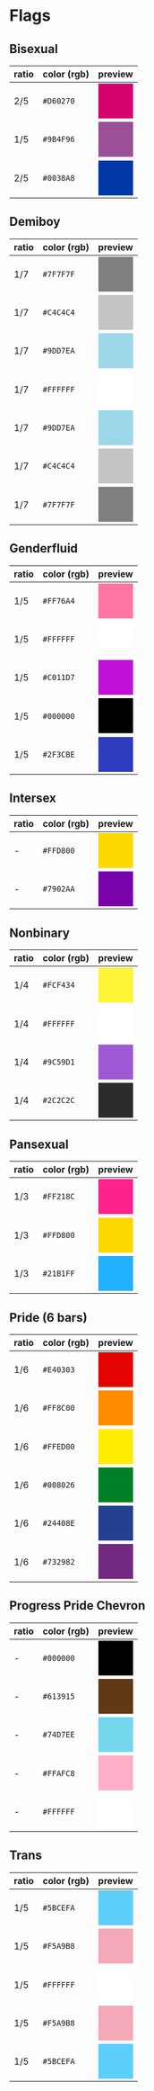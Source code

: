 
# Flags

## Bisexual

ratio|color (rgb)|preview
-|-|-
2/5|`#D60270`|<svg height="32px" stroke-miterlimit="10" style="fill-rule:nonzero;clip-rule:evenodd;stroke-linecap:round;stroke-linejoin:round;" version="1.1" viewBox="0 0 32 32" width="100%" xml:space="preserve" xmlns="http://www.w3.org/2000/svg" xmlns:xlink="http://www.w3.org/1999/xlink"><defs/><g id="preview"><path d="M1.77636e-15 0L32 0L32 32L1.77636e-15 32L1.77636e-15 0Z" fill="#D60270" fill-rule="nonzero" opacity="1" stroke="none"/></g></svg>
1/5|`#9B4F96`|<svg height="32px" stroke-miterlimit="10" style="fill-rule:nonzero;clip-rule:evenodd;stroke-linecap:round;stroke-linejoin:round;" version="1.1" viewBox="0 0 32 32" width="100%" xml:space="preserve" xmlns="http://www.w3.org/2000/svg" xmlns:xlink="http://www.w3.org/1999/xlink"><defs/><g id="preview"><path d="M1.77636e-15 0L32 0L32 32L1.77636e-15 32L1.77636e-15 0Z" fill="#9B4F96" fill-rule="nonzero" opacity="1" stroke="none"/></g></svg>
2/5|`#0038A8`|<svg height="32px" stroke-miterlimit="10" style="fill-rule:nonzero;clip-rule:evenodd;stroke-linecap:round;stroke-linejoin:round;" version="1.1" viewBox="0 0 32 32" width="100%" xml:space="preserve" xmlns="http://www.w3.org/2000/svg" xmlns:xlink="http://www.w3.org/1999/xlink"><defs/><g id="preview"><path d="M1.77636e-15 0L32 0L32 32L1.77636e-15 32L1.77636e-15 0Z" fill="#0038A8" fill-rule="nonzero" opacity="1" stroke="none"/></g></svg>

## Demiboy

ratio|color (rgb)|preview
-|-|-
1/7|`#7F7F7F`|<svg height="32px" stroke-miterlimit="10" style="fill-rule:nonzero;clip-rule:evenodd;stroke-linecap:round;stroke-linejoin:round;" version="1.1" viewBox="0 0 32 32" width="100%" xml:space="preserve" xmlns="http://www.w3.org/2000/svg" xmlns:xlink="http://www.w3.org/1999/xlink"><defs/><g id="preview"><path d="M1.77636e-15 0L32 0L32 32L1.77636e-15 32L1.77636e-15 0Z" fill="#7F7F7F" fill-rule="nonzero" opacity="1" stroke="none"/></g></svg>
1/7|`#C4C4C4`|<svg height="32px" stroke-miterlimit="10" style="fill-rule:nonzero;clip-rule:evenodd;stroke-linecap:round;stroke-linejoin:round;" version="1.1" viewBox="0 0 32 32" width="100%" xml:space="preserve" xmlns="http://www.w3.org/2000/svg" xmlns:xlink="http://www.w3.org/1999/xlink"><defs/><g id="preview"><path d="M1.77636e-15 0L32 0L32 32L1.77636e-15 32L1.77636e-15 0Z" fill="#C4C4C4" fill-rule="nonzero" opacity="1" stroke="none"/></g></svg>
1/7|`#9DD7EA`|<svg height="32px" stroke-miterlimit="10" style="fill-rule:nonzero;clip-rule:evenodd;stroke-linecap:round;stroke-linejoin:round;" version="1.1" viewBox="0 0 32 32" width="100%" xml:space="preserve" xmlns="http://www.w3.org/2000/svg" xmlns:xlink="http://www.w3.org/1999/xlink"><defs/><g id="preview"><path d="M1.77636e-15 0L32 0L32 32L1.77636e-15 32L1.77636e-15 0Z" fill="#9DD7EA" fill-rule="nonzero" opacity="1" stroke="none"/></g></svg>
1/7|`#FFFFFF`|<svg height="32px" stroke-miterlimit="10" style="fill-rule:nonzero;clip-rule:evenodd;stroke-linecap:round;stroke-linejoin:round;" version="1.1" viewBox="0 0 32 32" width="100%" xml:space="preserve" xmlns="http://www.w3.org/2000/svg" xmlns:xlink="http://www.w3.org/1999/xlink"><defs/><g id="preview"><path d="M1.77636e-15 0L32 0L32 32L1.77636e-15 32L1.77636e-15 0Z" fill="#FFFFFF" fill-rule="nonzero" opacity="1" stroke="none"/></g></svg>
1/7|`#9DD7EA`|<svg height="32px" stroke-miterlimit="10" style="fill-rule:nonzero;clip-rule:evenodd;stroke-linecap:round;stroke-linejoin:round;" version="1.1" viewBox="0 0 32 32" width="100%" xml:space="preserve" xmlns="http://www.w3.org/2000/svg" xmlns:xlink="http://www.w3.org/1999/xlink"><defs/><g id="preview"><path d="M1.77636e-15 0L32 0L32 32L1.77636e-15 32L1.77636e-15 0Z" fill="#9DD7EA" fill-rule="nonzero" opacity="1" stroke="none"/></g></svg>
1/7|`#C4C4C4`|<svg height="32px" stroke-miterlimit="10" style="fill-rule:nonzero;clip-rule:evenodd;stroke-linecap:round;stroke-linejoin:round;" version="1.1" viewBox="0 0 32 32" width="100%" xml:space="preserve" xmlns="http://www.w3.org/2000/svg" xmlns:xlink="http://www.w3.org/1999/xlink"><defs/><g id="preview"><path d="M1.77636e-15 0L32 0L32 32L1.77636e-15 32L1.77636e-15 0Z" fill="#C4C4C4" fill-rule="nonzero" opacity="1" stroke="none"/></g></svg>
1/7|`#7F7F7F`|<svg height="32px" stroke-miterlimit="10" style="fill-rule:nonzero;clip-rule:evenodd;stroke-linecap:round;stroke-linejoin:round;" version="1.1" viewBox="0 0 32 32" width="100%" xml:space="preserve" xmlns="http://www.w3.org/2000/svg" xmlns:xlink="http://www.w3.org/1999/xlink"><defs/><g id="preview"><path d="M1.77636e-15 0L32 0L32 32L1.77636e-15 32L1.77636e-15 0Z" fill="#7F7F7F" fill-rule="nonzero" opacity="1" stroke="none"/></g></svg>

## Genderfluid

ratio|color (rgb)|preview
-|-|-
1/5|`#FF76A4`|<svg height="32px" stroke-miterlimit="10" style="fill-rule:nonzero;clip-rule:evenodd;stroke-linecap:round;stroke-linejoin:round;" version="1.1" viewBox="0 0 32 32" width="100%" xml:space="preserve" xmlns="http://www.w3.org/2000/svg" xmlns:xlink="http://www.w3.org/1999/xlink"><defs/><g id="preview"><path d="M1.77636e-15 0L32 0L32 32L1.77636e-15 32L1.77636e-15 0Z" fill="#FF76A4" fill-rule="nonzero" opacity="1" stroke="none"/></g></svg>
1/5|`#FFFFFF`|<svg height="32px" stroke-miterlimit="10" style="fill-rule:nonzero;clip-rule:evenodd;stroke-linecap:round;stroke-linejoin:round;" version="1.1" viewBox="0 0 32 32" width="100%" xml:space="preserve" xmlns="http://www.w3.org/2000/svg" xmlns:xlink="http://www.w3.org/1999/xlink"><defs/><g id="preview"><path d="M1.77636e-15 0L32 0L32 32L1.77636e-15 32L1.77636e-15 0Z" fill="#FFFFFF" fill-rule="nonzero" opacity="1" stroke="none"/></g></svg>
1/5|`#C011D7`|<svg height="32px" stroke-miterlimit="10" style="fill-rule:nonzero;clip-rule:evenodd;stroke-linecap:round;stroke-linejoin:round;" version="1.1" viewBox="0 0 32 32" width="100%" xml:space="preserve" xmlns="http://www.w3.org/2000/svg" xmlns:xlink="http://www.w3.org/1999/xlink"><defs/><g id="preview"><path d="M1.77636e-15 0L32 0L32 32L1.77636e-15 32L1.77636e-15 0Z" fill="#C011D7" fill-rule="nonzero" opacity="1" stroke="none"/></g></svg>
1/5|`#000000`|<svg height="32px" stroke-miterlimit="10" style="fill-rule:nonzero;clip-rule:evenodd;stroke-linecap:round;stroke-linejoin:round;" version="1.1" viewBox="0 0 32 32" width="100%" xml:space="preserve" xmlns="http://www.w3.org/2000/svg" xmlns:xlink="http://www.w3.org/1999/xlink"><defs/><g id="preview"><path d="M1.77636e-15 0L32 0L32 32L1.77636e-15 32L1.77636e-15 0Z" fill="#000000" fill-rule="nonzero" opacity="1" stroke="none"/></g></svg>
1/5|`#2F3CBE`|<svg height="32px" stroke-miterlimit="10" style="fill-rule:nonzero;clip-rule:evenodd;stroke-linecap:round;stroke-linejoin:round;" version="1.1" viewBox="0 0 32 32" width="100%" xml:space="preserve" xmlns="http://www.w3.org/2000/svg" xmlns:xlink="http://www.w3.org/1999/xlink"><defs/><g id="preview"><path d="M1.77636e-15 0L32 0L32 32L1.77636e-15 32L1.77636e-15 0Z" fill="#2F3CBE" fill-rule="nonzero" opacity="1" stroke="none"/></g></svg>

## Intersex

ratio|color (rgb)|preview
-|-|-
-|`#FFD800`|<svg height="32px" stroke-miterlimit="10" style="fill-rule:nonzero;clip-rule:evenodd;stroke-linecap:round;stroke-linejoin:round;" version="1.1" viewBox="0 0 32 32" width="100%" xml:space="preserve" xmlns="http://www.w3.org/2000/svg" xmlns:xlink="http://www.w3.org/1999/xlink"><defs/><g id="preview"><path d="M1.77636e-15 0L32 0L32 32L1.77636e-15 32L1.77636e-15 0Z" fill="#FFD800" fill-rule="nonzero" opacity="1" stroke="none"/></g></svg>
-|`#7902AA`|<svg height="32px" stroke-miterlimit="10" style="fill-rule:nonzero;clip-rule:evenodd;stroke-linecap:round;stroke-linejoin:round;" version="1.1" viewBox="0 0 32 32" width="100%" xml:space="preserve" xmlns="http://www.w3.org/2000/svg" xmlns:xlink="http://www.w3.org/1999/xlink"><defs/><g id="preview"><path d="M1.77636e-15 0L32 0L32 32L1.77636e-15 32L1.77636e-15 0Z" fill="#7902AA" fill-rule="nonzero" opacity="1" stroke="none"/></g></svg>


## Nonbinary

ratio|color (rgb)|preview
-|-|-
1/4|`#FCF434`|<svg height="32px" stroke-miterlimit="10" style="fill-rule:nonzero;clip-rule:evenodd;stroke-linecap:round;stroke-linejoin:round;" version="1.1" viewBox="0 0 32 32" width="100%" xml:space="preserve" xmlns="http://www.w3.org/2000/svg" xmlns:xlink="http://www.w3.org/1999/xlink"><defs/><g id="preview"><path d="M1.77636e-15 0L32 0L32 32L1.77636e-15 32L1.77636e-15 0Z" fill="#FCF434" fill-rule="nonzero" opacity="1" stroke="none"/></g></svg>
1/4|`#FFFFFF`|<svg height="32px" stroke-miterlimit="10" style="fill-rule:nonzero;clip-rule:evenodd;stroke-linecap:round;stroke-linejoin:round;" version="1.1" viewBox="0 0 32 32" width="100%" xml:space="preserve" xmlns="http://www.w3.org/2000/svg" xmlns:xlink="http://www.w3.org/1999/xlink"><defs/><g id="preview"><path d="M1.77636e-15 0L32 0L32 32L1.77636e-15 32L1.77636e-15 0Z" fill="#FFFFFF" fill-rule="nonzero" opacity="1" stroke="none"/></g></svg>
1/4|`#9C59D1`|<svg height="32px" stroke-miterlimit="10" style="fill-rule:nonzero;clip-rule:evenodd;stroke-linecap:round;stroke-linejoin:round;" version="1.1" viewBox="0 0 32 32" width="100%" xml:space="preserve" xmlns="http://www.w3.org/2000/svg" xmlns:xlink="http://www.w3.org/1999/xlink"><defs/><g id="preview"><path d="M1.77636e-15 0L32 0L32 32L1.77636e-15 32L1.77636e-15 0Z" fill="#9C59D1" fill-rule="nonzero" opacity="1" stroke="none"/></g></svg>
1/4|`#2C2C2C`|<svg height="32px" stroke-miterlimit="10" style="fill-rule:nonzero;clip-rule:evenodd;stroke-linecap:round;stroke-linejoin:round;" version="1.1" viewBox="0 0 32 32" width="100%" xml:space="preserve" xmlns="http://www.w3.org/2000/svg" xmlns:xlink="http://www.w3.org/1999/xlink"><defs/><g id="preview"><path d="M1.77636e-15 0L32 0L32 32L1.77636e-15 32L1.77636e-15 0Z" fill="#2C2C2C" fill-rule="nonzero" opacity="1" stroke="none"/></g></svg>

## Pansexual

ratio|color (rgb)|preview
-|-|-
1/3|`#FF218C`|<svg height="32px" stroke-miterlimit="10" style="fill-rule:nonzero;clip-rule:evenodd;stroke-linecap:round;stroke-linejoin:round;" version="1.1" viewBox="0 0 32 32" width="100%" xml:space="preserve" xmlns="http://www.w3.org/2000/svg" xmlns:xlink="http://www.w3.org/1999/xlink"><defs/><g id="preview"><path d="M1.77636e-15 0L32 0L32 32L1.77636e-15 32L1.77636e-15 0Z" fill="#FF218C" fill-rule="nonzero" opacity="1" stroke="none"/></g></svg>
1/3|`#FFD800`|<svg height="32px" stroke-miterlimit="10" style="fill-rule:nonzero;clip-rule:evenodd;stroke-linecap:round;stroke-linejoin:round;" version="1.1" viewBox="0 0 32 32" width="100%" xml:space="preserve" xmlns="http://www.w3.org/2000/svg" xmlns:xlink="http://www.w3.org/1999/xlink"><defs/><g id="preview"><path d="M1.77636e-15 0L32 0L32 32L1.77636e-15 32L1.77636e-15 0Z" fill="#FFD800" fill-rule="nonzero" opacity="1" stroke="none"/></g></svg>
1/3|`#21B1FF`|<svg height="32px" stroke-miterlimit="10" style="fill-rule:nonzero;clip-rule:evenodd;stroke-linecap:round;stroke-linejoin:round;" version="1.1" viewBox="0 0 32 32" width="100%" xml:space="preserve" xmlns="http://www.w3.org/2000/svg" xmlns:xlink="http://www.w3.org/1999/xlink"><defs/><g id="preview"><path d="M1.77636e-15 0L32 0L32 32L1.77636e-15 32L1.77636e-15 0Z" fill="#21B1FF" fill-rule="nonzero" opacity="1" stroke="none"/></g></svg>

## Pride (6 bars)

ratio|color (rgb)|preview
-|-|-
1/6|`#E40303`|<svg height="32px" stroke-miterlimit="10" style="fill-rule:nonzero;clip-rule:evenodd;stroke-linecap:round;stroke-linejoin:round;" version="1.1" viewBox="0 0 32 32" width="100%" xml:space="preserve" xmlns="http://www.w3.org/2000/svg" xmlns:xlink="http://www.w3.org/1999/xlink"><defs/><g id="preview"><path d="M1.77636e-15 0L32 0L32 32L1.77636e-15 32L1.77636e-15 0Z" fill="#E40303" fill-rule="nonzero" opacity="1" stroke="none"/></g></svg>
1/6|`#FF8C00`|<svg height="32px" stroke-miterlimit="10" style="fill-rule:nonzero;clip-rule:evenodd;stroke-linecap:round;stroke-linejoin:round;" version="1.1" viewBox="0 0 32 32" width="100%" xml:space="preserve" xmlns="http://www.w3.org/2000/svg" xmlns:xlink="http://www.w3.org/1999/xlink"><defs/><g id="preview"><path d="M1.77636e-15 0L32 0L32 32L1.77636e-15 32L1.77636e-15 0Z" fill="#FF8C00" fill-rule="nonzero" opacity="1" stroke="none"/></g></svg>
1/6|`#FFED00`|<svg height="32px" stroke-miterlimit="10" style="fill-rule:nonzero;clip-rule:evenodd;stroke-linecap:round;stroke-linejoin:round;" version="1.1" viewBox="0 0 32 32" width="100%" xml:space="preserve" xmlns="http://www.w3.org/2000/svg" xmlns:xlink="http://www.w3.org/1999/xlink"><defs/><g id="preview"><path d="M1.77636e-15 0L32 0L32 32L1.77636e-15 32L1.77636e-15 0Z" fill="#FFED00" fill-rule="nonzero" opacity="1" stroke="none"/></g></svg>
1/6|`#008026`|<svg height="32px" stroke-miterlimit="10" style="fill-rule:nonzero;clip-rule:evenodd;stroke-linecap:round;stroke-linejoin:round;" version="1.1" viewBox="0 0 32 32" width="100%" xml:space="preserve" xmlns="http://www.w3.org/2000/svg" xmlns:xlink="http://www.w3.org/1999/xlink"><defs/><g id="preview"><path d="M1.77636e-15 0L32 0L32 32L1.77636e-15 32L1.77636e-15 0Z" fill="#008026" fill-rule="nonzero" opacity="1" stroke="none"/></g></svg>
1/6|`#24408E`|<svg height="32px" stroke-miterlimit="10" style="fill-rule:nonzero;clip-rule:evenodd;stroke-linecap:round;stroke-linejoin:round;" version="1.1" viewBox="0 0 32 32" width="100%" xml:space="preserve" xmlns="http://www.w3.org/2000/svg" xmlns:xlink="http://www.w3.org/1999/xlink"><defs/><g id="preview"><path d="M1.77636e-15 0L32 0L32 32L1.77636e-15 32L1.77636e-15 0Z" fill="#24408E" fill-rule="nonzero" opacity="1" stroke="none"/></g></svg>
1/6|`#732982`|<svg height="32px" stroke-miterlimit="10" style="fill-rule:nonzero;clip-rule:evenodd;stroke-linecap:round;stroke-linejoin:round;" version="1.1" viewBox="0 0 32 32" width="100%" xml:space="preserve" xmlns="http://www.w3.org/2000/svg" xmlns:xlink="http://www.w3.org/1999/xlink"><defs/><g id="preview"><path d="M1.77636e-15 0L32 0L32 32L1.77636e-15 32L1.77636e-15 0Z" fill="#732982" fill-rule="nonzero" opacity="1" stroke="none"/></g></svg>

## Progress Pride Chevron

ratio|color (rgb)|preview
-|-|-
-|`#000000`|<svg height="32px" stroke-miterlimit="10" style="fill-rule:nonzero;clip-rule:evenodd;stroke-linecap:round;stroke-linejoin:round;" version="1.1" viewBox="0 0 32 32" width="100%" xml:space="preserve" xmlns="http://www.w3.org/2000/svg" xmlns:xlink="http://www.w3.org/1999/xlink"><defs/><g id="preview"><path d="M1.77636e-15 0L32 0L32 32L1.77636e-15 32L1.77636e-15 0Z" fill="#000000" fill-rule="nonzero" opacity="1" stroke="none"/></g></svg>
-|`#613915`|<svg height="32px" stroke-miterlimit="10" style="fill-rule:nonzero;clip-rule:evenodd;stroke-linecap:round;stroke-linejoin:round;" version="1.1" viewBox="0 0 32 32" width="100%" xml:space="preserve" xmlns="http://www.w3.org/2000/svg" xmlns:xlink="http://www.w3.org/1999/xlink"><defs/><g id="preview"><path d="M1.77636e-15 0L32 0L32 32L1.77636e-15 32L1.77636e-15 0Z" fill="#613915" fill-rule="nonzero" opacity="1" stroke="none"/></g></svg>
-|`#74D7EE`|<svg height="32px" stroke-miterlimit="10" style="fill-rule:nonzero;clip-rule:evenodd;stroke-linecap:round;stroke-linejoin:round;" version="1.1" viewBox="0 0 32 32" width="100%" xml:space="preserve" xmlns="http://www.w3.org/2000/svg" xmlns:xlink="http://www.w3.org/1999/xlink"><defs/><g id="preview"><path d="M1.77636e-15 0L32 0L32 32L1.77636e-15 32L1.77636e-15 0Z" fill="#74D7EE" fill-rule="nonzero" opacity="1" stroke="none"/></g></svg>
-|`#FFAFC8`|<svg height="32px" stroke-miterlimit="10" style="fill-rule:nonzero;clip-rule:evenodd;stroke-linecap:round;stroke-linejoin:round;" version="1.1" viewBox="0 0 32 32" width="100%" xml:space="preserve" xmlns="http://www.w3.org/2000/svg" xmlns:xlink="http://www.w3.org/1999/xlink"><defs/><g id="preview"><path d="M1.77636e-15 0L32 0L32 32L1.77636e-15 32L1.77636e-15 0Z" fill="#FFAFC8" fill-rule="nonzero" opacity="1" stroke="none"/></g></svg>
-|`#FFFFFF`|<svg height="32px" stroke-miterlimit="10" style="fill-rule:nonzero;clip-rule:evenodd;stroke-linecap:round;stroke-linejoin:round;" version="1.1" viewBox="0 0 32 32" width="100%" xml:space="preserve" xmlns="http://www.w3.org/2000/svg" xmlns:xlink="http://www.w3.org/1999/xlink"><defs/><g id="preview"><path d="M1.77636e-15 0L32 0L32 32L1.77636e-15 32L1.77636e-15 0Z" fill="#FFFFFF" fill-rule="nonzero" opacity="1" stroke="none"/></g></svg>


## Trans

ratio|color (rgb)|preview
-|-|-
1/5|`#5BCEFA`|<svg height="32px" stroke-miterlimit="10" style="fill-rule:nonzero;clip-rule:evenodd;stroke-linecap:round;stroke-linejoin:round;" version="1.1" viewBox="0 0 32 32" width="100%" xml:space="preserve" xmlns="http://www.w3.org/2000/svg" xmlns:xlink="http://www.w3.org/1999/xlink"><defs/><g id="preview"><path d="M1.77636e-15 0L32 0L32 32L1.77636e-15 32L1.77636e-15 0Z" fill="#5BCEFA" fill-rule="nonzero" opacity="1" stroke="none"/></g></svg>
1/5|`#F5A9B8`|<svg height="32px" stroke-miterlimit="10" style="fill-rule:nonzero;clip-rule:evenodd;stroke-linecap:round;stroke-linejoin:round;" version="1.1" viewBox="0 0 32 32" width="100%" xml:space="preserve" xmlns="http://www.w3.org/2000/svg" xmlns:xlink="http://www.w3.org/1999/xlink"><defs/><g id="preview"><path d="M1.77636e-15 0L32 0L32 32L1.77636e-15 32L1.77636e-15 0Z" fill="#F5A9B8" fill-rule="nonzero" opacity="1" stroke="none"/></g></svg>
1/5|`#FFFFFF`|<svg height="32px" stroke-miterlimit="10" style="fill-rule:nonzero;clip-rule:evenodd;stroke-linecap:round;stroke-linejoin:round;" version="1.1" viewBox="0 0 32 32" width="100%" xml:space="preserve" xmlns="http://www.w3.org/2000/svg" xmlns:xlink="http://www.w3.org/1999/xlink"><defs/><g id="preview"><path d="M1.77636e-15 0L32 0L32 32L1.77636e-15 32L1.77636e-15 0Z" fill="#FFFFFF" fill-rule="nonzero" opacity="1" stroke="none"/></g></svg>
1/5|`#F5A9B8`|<svg height="32px" stroke-miterlimit="10" style="fill-rule:nonzero;clip-rule:evenodd;stroke-linecap:round;stroke-linejoin:round;" version="1.1" viewBox="0 0 32 32" width="100%" xml:space="preserve" xmlns="http://www.w3.org/2000/svg" xmlns:xlink="http://www.w3.org/1999/xlink"><defs/><g id="preview"><path d="M1.77636e-15 0L32 0L32 32L1.77636e-15 32L1.77636e-15 0Z" fill="#F5A9B8" fill-rule="nonzero" opacity="1" stroke="none"/></g></svg>
1/5|`#5BCEFA`|<svg height="32px" stroke-miterlimit="10" style="fill-rule:nonzero;clip-rule:evenodd;stroke-linecap:round;stroke-linejoin:round;" version="1.1" viewBox="0 0 32 32" width="100%" xml:space="preserve" xmlns="http://www.w3.org/2000/svg" xmlns:xlink="http://www.w3.org/1999/xlink"><defs/><g id="preview"><path d="M1.77636e-15 0L32 0L32 32L1.77636e-15 32L1.77636e-15 0Z" fill="#5BCEFA" fill-rule="nonzero" opacity="1" stroke="none"/></g></svg>
